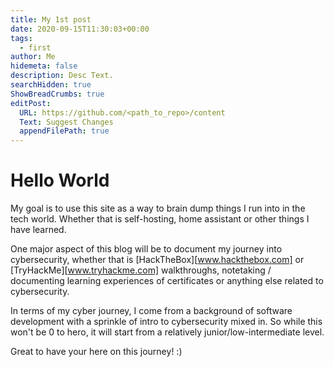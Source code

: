 ```yaml
---
title: My 1st post
date: 2020-09-15T11:30:03+00:00
tags:
  - first
author: Me
hidemeta: false
description: Desc Text.
searchHidden: true
ShowBreadCrumbs: true
editPost:
  URL: https://github.com/<path_to_repo>/content
  Text: Suggest Changes
  appendFilePath: true
---
```

# Hello World

My goal is to use this site as a way to brain dump things I run into in the tech world. Whether that is self-hosting, home assistant or other things I have learned.

One major aspect of this blog will be to document my journey into cybersecurity, whether that is [HackTheBox][www.hackthebox.com] or [TryHackMe][www.tryhackme.com] walkthroughs, notetaking / documenting learning experiences of certificates or anything else related to cybersecurity.

In terms of my cyber journey, I come from a background of software development with a sprinkle of intro to cybersecurity mixed in. So while this won't be 0 to hero, it will start from a relatively junior/low-intermediate level.

Great to have your here on this journey! :)